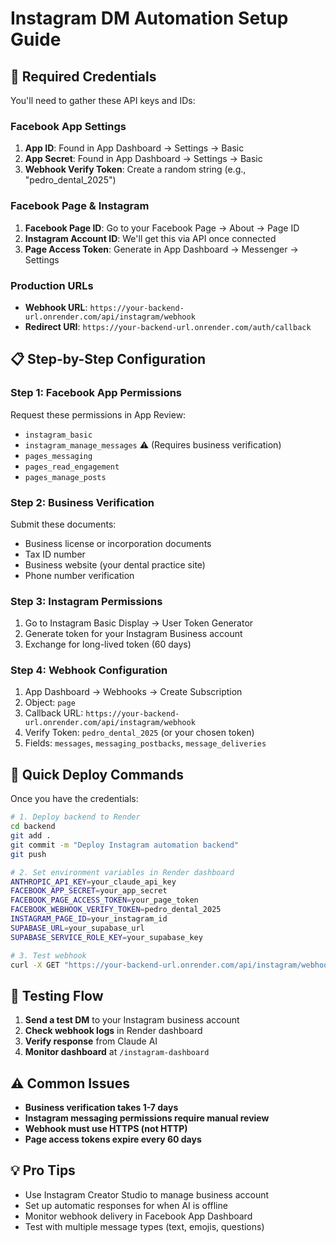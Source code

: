 # Instagram DM Automation Setup Guide

## 🔧 Required Credentials

You'll need to gather these API keys and IDs:

### Facebook App Settings
1. **App ID**: Found in App Dashboard → Settings → Basic
2. **App Secret**: Found in App Dashboard → Settings → Basic
3. **Webhook Verify Token**: Create a random string (e.g., "pedro_dental_2025")

### Facebook Page & Instagram
1. **Facebook Page ID**: Go to your Facebook Page → About → Page ID
2. **Instagram Account ID**: We'll get this via API once connected
3. **Page Access Token**: Generate in App Dashboard → Messenger → Settings

### Production URLs
- **Webhook URL**: `https://your-backend-url.onrender.com/api/instagram/webhook`
- **Redirect URI**: `https://your-backend-url.onrender.com/auth/callback`

## 📋 Step-by-Step Configuration

### Step 1: Facebook App Permissions
Request these permissions in App Review:
- `instagram_basic`
- `instagram_manage_messages` ⚠️ (Requires business verification)
- `pages_messaging`
- `pages_read_engagement`
- `pages_manage_posts`

### Step 2: Business Verification
Submit these documents:
- Business license or incorporation documents
- Tax ID number
- Business website (your dental practice site)
- Phone number verification

### Step 3: Instagram Permissions
1. Go to Instagram Basic Display → User Token Generator
2. Generate token for your Instagram Business account
3. Exchange for long-lived token (60 days)

### Step 4: Webhook Configuration
1. App Dashboard → Webhooks → Create Subscription
2. Object: `page`
3. Callback URL: `https://your-backend-url.onrender.com/api/instagram/webhook`
4. Verify Token: `pedro_dental_2025` (or your chosen token)
5. Fields: `messages`, `messaging_postbacks`, `message_deliveries`

## 🚀 Quick Deploy Commands

Once you have the credentials:

```bash
# 1. Deploy backend to Render
cd backend
git add .
git commit -m "Deploy Instagram automation backend"
git push

# 2. Set environment variables in Render dashboard
ANTHROPIC_API_KEY=your_claude_api_key
FACEBOOK_APP_SECRET=your_app_secret
FACEBOOK_PAGE_ACCESS_TOKEN=your_page_token
FACEBOOK_WEBHOOK_VERIFY_TOKEN=pedro_dental_2025
INSTAGRAM_PAGE_ID=your_instagram_id
SUPABASE_URL=your_supabase_url
SUPABASE_SERVICE_ROLE_KEY=your_supabase_key

# 3. Test webhook
curl -X GET "https://your-backend-url.onrender.com/api/instagram/webhook?hub.verify_token=pedro_dental_2025&hub.challenge=test&hub.mode=subscribe"
```

## 🧪 Testing Flow

1. **Send a test DM** to your Instagram business account
2. **Check webhook logs** in Render dashboard
3. **Verify response** from Claude AI
4. **Monitor dashboard** at `/instagram-dashboard`

## ⚠️ Common Issues

- **Business verification takes 1-7 days**
- **Instagram messaging permissions require manual review**
- **Webhook must use HTTPS (not HTTP)**
- **Page access tokens expire every 60 days**

## 💡 Pro Tips

- Use Instagram Creator Studio to manage business account
- Set up automatic responses for when AI is offline
- Monitor webhook delivery in Facebook App Dashboard
- Test with multiple message types (text, emojis, questions)